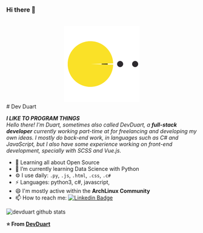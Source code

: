 ### Hi there 👋
<div align="center">
	<br>
	<img src="https://raw.githubusercontent.com/Aniket965/Aniket965/master/pacman.svg?sanitize=true" width="200" height="200">
</div>
<!--
**devduart/devduart** is a ✨ _special_ ✨ repository because its `README.md` (this file) appears on your GitHub profile.
-->
# Dev Duart
<p>
  <em>
    <b>I LIKE TO PROGRAM THINGS</b> <br>
	Hello there! I'm Duart, sometimes also called DevDuart, a <b>full-stack developer</b> currently working part-time at for freelancing and developing my own ideas. I mostly do back-end work, in languages such as C# and JavaScript, but I also have some experience working on front-end development, specially with SCSS and Vue.js. 
    </em>  
</p>

- 🔭 Learning all about Open Source 
- 🌱 I’m currently learning Data Science with Python
- ⚙️ I use daily: `.py`, `.js`, `.html`, `.css`, `.c#`
- ⚡ Languages: python3, c#, javascript, 
- 😄 I'm mostly active within the **ArchLinux Community**
- 📫 How to reach me: [![Linkedin Badge](https://img.shields.io/badge/-DevDuart-blue?style=flat-square&logo=Linkedin&logoColor=white&link=https://www.linkedin.com/in/walysson-duarte-56926471/)](https://www.linkedin.com/in/walysson-duarte-56926471/) 

![devduart github stats](https://github-readme-stats.vercel.app/api?username=devduart&show_icons=true&hide_border=true)



**⭐️ From [DevDuart](https://github.com/devduart)**
